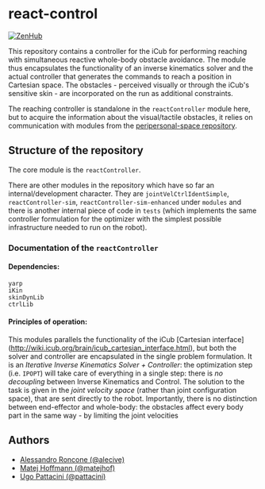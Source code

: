 # react-control

[![ZenHub](https://img.shields.io/badge/Shipping_faster_with-ZenHub-435198.svg)](https://zenhub.com)

This repository contains a controller for the iCub for performing reaching with simultaneous reactive whole-body obstacle avoidance. The module thus encapsulates the functionality of an inverse kinematics solver and the actual controller that generates the commands to reach a position in Cartesian space. The obstacles - perceived visually or through the iCub's sensitive skin - are incorporated on the run as additional constraints.

The reaching controller is standalone in the `reactController` module here, but to acquire the information about the visual/tactile obstacles, it relies on communication with modules from the [peripersonal-space repository](https://github.com/robotology/peripersonal-space).

## Structure of the repository

The core module is the `reactController`.

There are other modules in the repository which have so far an internal/development character. They are `jointVelCtrlIdentSimple`, `reactController-sim`, `reactController-sim-enhanced` under `modules` and there is another internal piece of code in `tests` (which implements the same controller formulation for the optimizer with the simplest possible infrastructure needed to run on the robot). 

### Documentation of the `reactController`

#### Dependencies:
    yarp
    iKin
    skinDynLib
    ctrlLib

#### Principles of operation:

This modules parallels the functionality of the iCub [Cartesian interface] (http://wiki.icub.org/brain/icub_cartesian_interface.html), but both the solver and controller are encapsulated in the single problem formulation. It is an *Iterative Inverse Kinematics Solver + Controller*: the optimization step (i.e. `IPOPT`) will take care of everything in a single step: there is *no decoupling* between Inverse Kinematics and Control. The solution to the task is given in the *joint velocity space* (rather than joint configuration space), that are sent directly to the robot. Importantly, there is no distinction between end-effector and whole-body: the obstacles affect every body part in the same way - by limiting the joint velocities

## Authors

 * [Alessandro Roncone (@alecive)](https://github.com/alecive)
 * [Matej Hoffmann (@matejhof)](https://github.com/matejhof)
 * [Ugo Pattacini (@pattacini)](https://github.com/pattacini)




